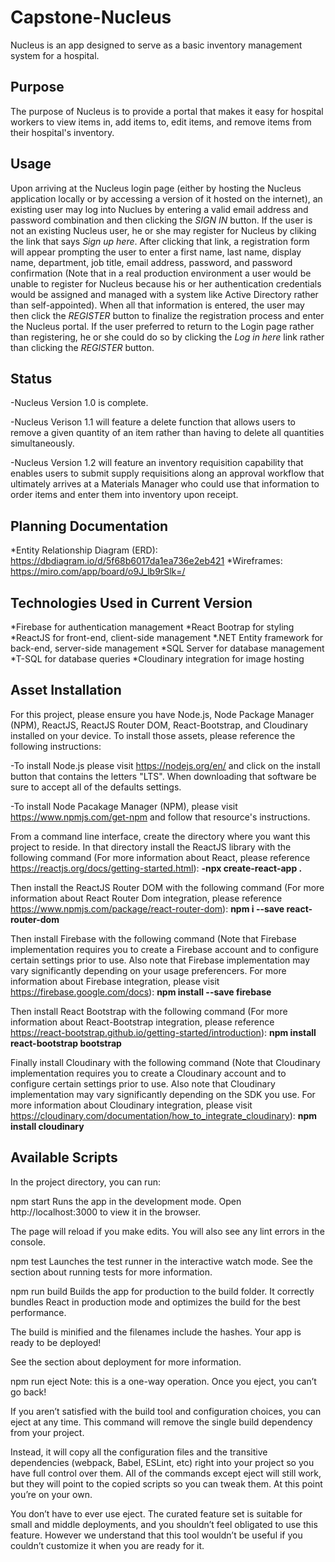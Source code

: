 # Capstone-Nucleus
Nucleus is an app designed to serve as a basic inventory management system for a hospital.

## Purpose
The purpose of Nucleus is to provide a portal that makes it easy for hospital workers to view items in, add items to, edit items, and remove items from their hospital's inventory.

## Usage
Upon arriving at the Nucleus login page (either by hosting the Nucleus application locally or by accessing a version of it hosted on the internet), an existing user may log into Nuclues by entering a valid email address and password combination and then clicking the <em>SIGN IN</em> button. If the user is not an existing Nucleus user, he or she may register for Nucleus by cliking the link that says <em>Sign up here</em>. After clicking that link, a registration form will appear prompting the user to enter a first name, last name, display name, department, job title, email address, password, and password confirmation (Note that in a real production environment a user would be unable to register for Nucleus because his or her authentication credentials would be assigned and managed with a system like Active Directory rather than self-appointed). When all that information is entered, the user may then click the <em>REGISTER</em> button to finalize the registration process and enter the Nucleus portal. If the user preferred to return to the Login page rather than registering, he or she could do so by clicking the <em>Log in here</em> link rather than clicking the <em>REGISTER</em> button.

## Status
-Nucleus Version 1.0 is complete.

-Nucleus Verison 1.1 will feature a delete function that allows users to remove a given quantity of an item rather than having to delete all quantities simultaneously.

-Nucleus Version 1.2 will feature an inventory requisition capability that enables users to submit supply requisitions along an approval workflow that ultimately arrives at a Materials Manager who could use that information to order items and enter them into inventory upon receipt.

## Planning Documentation
*Entity Relationship Diagram (ERD): https://dbdiagram.io/d/5f68b6017da1ea736e2eb421
*Wireframes: https://miro.com/app/board/o9J_lb9rSlk=/

## Technologies Used in Current Version
*Firebase for authentication management
*React Bootrap for styling
*ReactJS for front-end, client-side management
*.NET Entity framework for back-end, server-side management
*SQL Server for database management
*T-SQL for database queries
*Cloudinary integration for image hosting

## Asset Installation
For this project, please ensure you have Node.js, Node Package Manager (NPM), ReactJS, ReactJS Router DOM, React-Bootstrap, and Cloudinary installed on your device. To install those assets, please reference the following instructions:

-To install Node.js please visit https://nodejs.org/en/ and click on the install button that contains the letters "LTS". When downloading that software be sure to accept all of the defaults settings.

-To install Node Pacakage Manager (NPM), please visit https://www.npmjs.com/get-npm and follow that resource's instructions.

From a command line interface, create the directory where you want this project to reside. In that directory install the ReactJS library with the following command (For more information about React, please reference https://reactjs.org/docs/getting-started.html):
    <strong>-npx create-react-app .</strong>

Then install the ReactJS Router DOM with the following command (For more information about React Router Dom integration, please reference https://www.npmjs.com/package/react-router-dom):
    <strong>npm i --save react-router-dom</strong>

Then install Firebase with the following command (Note that Firebase implementation requires you to create a Firebase account and to configure certain settings prior to use. Also note that Firebase implementation may vary significantly depending on your usage preferencers. For more information about Firebase integration, please visit https://firebase.google.com/docs):
    <strong>npm install --save firebase</strong>

Then install React Bootstrap with the following command (For more information about React-Bootstrap integration, please reference https://react-bootstrap.github.io/getting-started/introduction):
    <strong>npm install react-bootstrap bootstrap</strong>

Finally install Cloudinary with the following command (Note that Cloudinary implementation requires you to create a Cloudinary account and to configure certain settings prior to use. Also note that Cloudinary implementation may vary significantly depending on the SDK you use. For more information about Cloudinary integration, please visit https://cloudinary.com/documentation/how_to_integrate_cloudinary):
    <strong>npm install cloudinary</strong>

## Available Scripts
In the project directory, you can run:

npm start
Runs the app in the development mode.
Open http://localhost:3000 to view it in the browser.

The page will reload if you make edits.
You will also see any lint errors in the console.

npm test
Launches the test runner in the interactive watch mode.
See the section about running tests for more information.

npm run build
Builds the app for production to the build folder.
It correctly bundles React in production mode and optimizes the build for the best performance.

The build is minified and the filenames include the hashes.
Your app is ready to be deployed!

See the section about deployment for more information.

npm run eject
Note: this is a one-way operation. Once you eject, you can’t go back!

If you aren’t satisfied with the build tool and configuration choices, you can eject at any time. This command will remove the single build dependency from your project.

Instead, it will copy all the configuration files and the transitive dependencies (webpack, Babel, ESLint, etc) right into your project so you have full control over them. All of the commands except eject will still work, but they will point to the copied scripts so you can tweak them. At this point you’re on your own.

You don’t have to ever use eject. The curated feature set is suitable for small and middle deployments, and you shouldn’t feel obligated to use this feature. However we understand that this tool wouldn’t be useful if you couldn’t customize it when you are ready for it.
